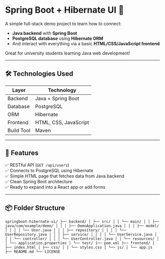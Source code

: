 # Spring Boot + Hibernate UI 🧰

A simple full-stack demo project to learn how to connect:
- **Java backend** with **Spring Boot**
- **PostgreSQL database** using **Hibernate ORM**
- And interact with everything via a basic **HTML/CSS/JavaScript frontend**

Great for university students learning Java web development!

---

## 🛠 Technologies Used

| Layer        | Technology             |
|--------------|------------------------|
| Backend      | Java + Spring Boot     |
| Database     | PostgreSQL             |
| ORM          | Hibernate              |
| Frontend     | HTML, CSS, JavaScript  |
| Build Tool   | Maven                  |

---

## 🎯 Features

✅ RESTful API (`GET /api/users`)  
✅ Connects to PostgreSQL using Hibernate  
✅ Simple HTML page that fetches data from Java backend  
✅ Clean Spring Boot architecture  
✅ Ready to expand into a React app or add forms

---

## 📦 Folder Structure
<pre lang="text"><code>springboot-hibernate-ui/ ├── backend/ │ ├── src/ │ │ └── main/ │ │ ├── java/com/example/demo/ │ │ │ ├── DemoApplication.java │ │ │ ├── model/ │ │ │ │ └── User.java │ │ │ ├── repository/ │ │ │ │ └── UserRepository.java │ │ │ ├── service/ │ │ │ │ └── UserService.java │ │ │ └── controller/ │ │ │ └── UserController.java │ │ └── resources/ │ │ └── application.properties │ └── test/ ├── pom.xml ├── frontend/ │ ├── index.html │ ├── css/ │ │ └── styles.css │ └── js/ │ └── app.js ├── README.md └── LICENSE </code></pre>
